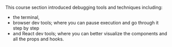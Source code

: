 This course section introduced debugging tools and techniques including:
- the terminal,
- browser dev tools; where you can pause execution and go through it step by step
- and React dev tools; where you can better visualize the components and all the props and hooks.